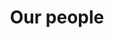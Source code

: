 ---
layout: "layouts/people.njk"
title: "Our people"
metaDesc: Our People who make's it possible to accomplish its goal to become the supplier of choice for AGM related information
description: ""
backgroundImage: "action_3.jpg"
---